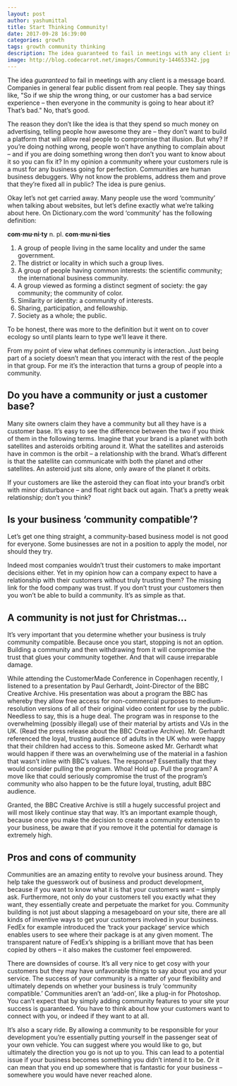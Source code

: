 ```yaml
---
layout: post
author: yashumittal
title: Start Thinking Community!
date: 2017-09-28 16:39:00
categories: growth
tags: growth community thinking
description: The idea guaranteed to fail in meetings with any client is a message board. Companies in general fear public dissent from real people. They say things like, So if we ship the wrong thing, or our customer has a bad...
image: http://blog.codecarrot.net/images/Community-144653342.jpg
---
```


The idea *guaranteed* to fail in meetings with any client is a message board. Companies in general fear public dissent from real people. They say things like, "So if we ship the wrong thing, or our customer has a bad service experience – then everyone in the community is going to hear about it? That’s bad." No, that’s good.

The reason they don’t like the idea is that they spend so much money on advertising, telling people how awesome they are – they don’t want to build a platform that will allow real people to compromise that illusion. But why? If you’re doing nothing wrong, people won’t have anything to complain about – and if you are doing something wrong then don’t you want to know about it so you can fix it? In my opinion a community where your customers rule is a must for any business going for perfection. Communities are human business debuggers. Why not know the problems, address them and prove that they’re fixed all in public? The idea is pure genius.

Okay let’s not get carried away. Many people use the word ‘community’ when talking about websites, but let’s define exactly what we’re talking about here. On Dictionary.com the word ‘community’ has the following definition:

**com·mu·ni·ty**
n. pl. **com·mu·ni·ties**

1. A group of people living in the same locality and under the same government.
2. The district or locality in which such a group lives.
3. A group of people having common interests: the scientific community; the international business community.
4. A group viewed as forming a distinct segment of society: the gay community; the community of color.
5. Similarity or identity: a community of interests.
6. Sharing, participation, and fellowship.
7. Society as a whole; the public.

To be honest, there was more to the definition but it went on to cover ecology so until plants learn to type we’ll leave it there.

From my point of view what defines community is interaction. Just being part of a society doesn’t mean that you interact with the rest of the people in that group. For me it’s the interaction that turns a group of people into a community.

## Do you have a community or just a customer base?

Many site owners claim they have a community but all they have is a customer base. It’s easy to see the difference between the two if you think of them in the following terms. Imagine that your brand is a planet with both satellites and asteroids orbiting around it. What the satellites and asteroids have in common is the orbit – a relationship with the brand. What’s different is that the satellite can communicate with both the planet and other satellites. An asteroid just sits alone, only aware of the planet it orbits.

If your customers are like the asteroid they can float into your brand’s orbit with minor disturbance – and float right back out again. That’s a pretty weak relationship; don’t you think?

## Is your business ‘community compatible’?

Let’s get one thing straight, a community-based business model is not good for everyone. Some businesses are not in a position to apply the model, nor should they try.

Indeed most companies wouldn’t trust their customers to make important decisions either. Yet in my opinion how can a company expect to have a relationship with their customers without truly trusting them? The missing link for the food company was trust. If you don’t trust your customers then you won’t be able to build a community. It’s as simple as that.

## A community is not just for Christmas…

It’s very important that you determine whether your business is truly community compatible. Because once you start, stopping is not an option. Building a community and then withdrawing from it will compromise the trust that glues your community together. And that will cause irreparable damage.

While attending the CustomerMade Conference in Copenhagen recently, I listened to a presentation by Paul Gerhardt, Joint-Director of the BBC Creative Archive. His presentation was about a program the BBC has whereby they allow free access for non-commercial purposes to medium-resolution versions of all of their original video content for use by the public. Needless to say, this is a huge deal. The program was in response to the overwhelming (possibly illegal) use of their material by artists and VJs in the UK. (Read the press release about the BBC Creative Archive). Mr. Gerhardt referenced the loyal, trusting audience of adults in the UK who were happy that their children had access to this. Someone asked Mr. Gerhardt what would happen if there was an overwhelming use of the material in a fashion that wasn’t inline with BBC’s values. The response? Essentially that they would consider pulling the program. Whoa! Hold up. Pull the program? A move like that could seriously compromise the trust of the program’s community who also happen to be the future loyal, trusting, adult BBC audience.

Granted, the BBC Creative Archive is still a hugely successful project and will most likely continue stay that way. It’s an important example though, because once you make the decision to create a community extension to your business, be aware that if you remove it the potential for damage is extremely high.

## Pros and cons of community

Communities are an amazing entity to revolve your business around. They help take the guesswork out of business and product development, because if you want to know what it is that your customers want – simply ask. Furthermore, not only do your customers tell you exactly what they want, they essentially create and perpetuate the market for you. Community building is not just about slapping a mesageboard on your site, there are all kinds of inventive ways to get your customers involved in your business. FedEx for example introduced the ‘track your package’ service which enables users to see where their package is at any given moment. The transparent nature of FedEx’s shipping is a brilliant move that has been copied by others – it also makes the customer feel empowered.

There are downsides of course. It’s all very nice to get cosy with your customers but they may have unfavorable things to say about you and your service. The success of your community is a matter of your flexibility and ultimately depends on whether your business is truly ‘community compatible.’ Communities aren’t an ‘add-on’, like a plug-in for Photoshop. You can’t expect that by simply adding community features to your site your success is guaranteed. You have to think about how your customers want to connect with you, or indeed if they want to at all.

It’s also a scary ride. By allowing a community to be responsible for your development you’re essentially putting yourself in the passenger seat of your own vehicle. You can suggest where you would like to go, but ultimately the direction you go is not up to you. This can lead to a potential issue if your business becomes something you didn’t intend it to be. Or it can mean that you end up somewhere that is fantastic for your business – somewhere you would have never reached alone.
